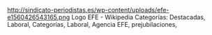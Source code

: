 http://sindicato-periodistas.es/wp-content/uploads/efe-e1560426543165.png
Logo EFE - Wikipedia
Categorías: Destacadas, Laboral, 
Categorías, Laboral, Agencia EFE, prejubilaciones, 
